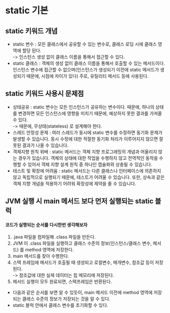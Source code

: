# static 기본

## static 키워드 개념

* static 변수 : 모든 클래스에서 공유할 수 있는 변수로, 클래스 로딩 시에 클래스 영역에 할당 된다. \
  \-> 인스턴스 생성 없이 클래스 이름을 통해서 접근할 수 있다.&#x20;
* static 클래스 : 객체의 생성 없이 클래스 이름을 통해서 호출할 수 있는 메서드이다. 인스턴스 변수에 접근할 수 없으며(인스턴스가 생성되기 이전에 static 메서드가 생성되기 때문에, 시점에 차이가 있다) 주로, 유틸리티 메서드 등에 사용된다.&#x20;

## static 키워드 사용시 문제점

* 상태공유 : static 변수는 모든 인스턴스가 공유하는 변수이다. 때문에, 하나의 상태를 변경하면 모든 인스턴스에 영향을 미치기 때문에, 예상하지 못한 결과를 가져올 수 있다. \
  \-> 때문에, 무상태(stateless) 로 설계해야 한다.&#x20;
* 스레드 안정성 문제 : 여러 스레드가 동시에 static 변수를 수정하면 동기화 문제가 발생할 수 있습니다. 동시 수정에 대한 적절한 동기화 처리가 이루어지지 않으면 잘못된 결과가 나올 수 있습니다.
* 객체지향 원칙 위배 : static 메서드는 객체 지향 프로그래밍의 개념과 어울리지 않는 경우가 있습니다. 객체의 상태에 대한 작업을 수행하지 않고 전역적인 동작을 수행할 수 있어서 객체 지향 설계 원칙 중 하나인 캡슐화와 상충될 수 있습니다.
* 테스트 및 확장에 어려움 : static 메서드는 다른 클래스나 인터페이스에 의존하지 않고 독립적으로 실행되기 때문에, 테스트가 어려울 수 있습니다. 또한, 상속과 같은 객체 지향 개념을 적용하기 어려워 확장성에 제약을 줄 수 있습니다.

## JVM 실행 시 main 메서드 보다 먼저 실행되는 static 블럭&#x20;

#### 코드가 실행되는 순서를 다시한번 생각해보자

1. .java 파일을 컴파일해 .class 파일을 만든다.
2. JVM 이 .class 파일을 실행하고 클래스 수준의 정보(인스턴스/클래스 변수, 메서드) 를 method 영역에 저장한다.&#x20;
3. main 메서드를 찾아 수행한다.&#x20;
4. 스택 프레임에 메서드가 호출될 때 생성되고 로컬변수, 매개변수, 참조값 등이 저장된다. \
   \-> 참조값에 대한 실제 데이터는 힙 메모리에 저장된다.
5. 메서드 실행이 모두 완료되면, 스택프레임은 반환된다.&#x20;

* 다음과 같은 순서를 보면 알 수 있듯이, main 메서드 이전에 method 영역에 저장되는 클래스 수준의 정보가 저장되는 것을 알 수 있다.&#x20;
* static 블럭 안에서 클래스 변수를 초기화할 수 있다.&#x20;
